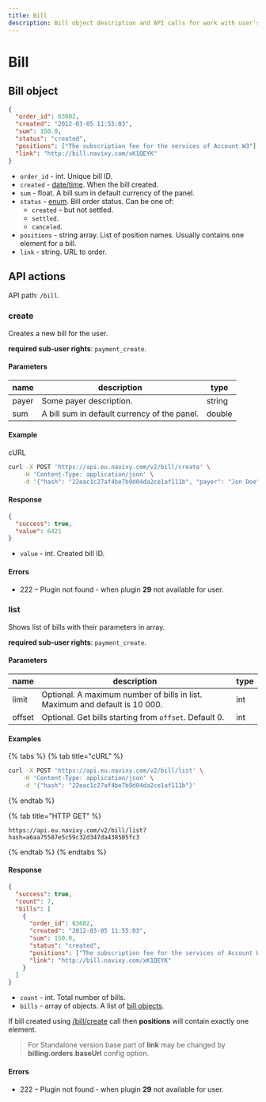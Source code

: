 ```yaml
---
title: Bill
description: Bill object description and API calls for work with user's bills.
---
```


# Bill

## Bill object

```json
{
  "order_id": 63602,
  "created": "2012-03-05 11:55:03",
  "sum": 150.0,
  "status": "created",
  "positions": ["The subscription fee for the services of Account W3"],
  "link": "http://bill.navixy.com/xK1QEYK"
}
```

* `order_id` - int. Unique bill ID.
* `created` - [date/time](../../#data-types). When the bill created.
* `sum` - float. A bill sum in default currency of the panel.
* `status` - [enum](../../#data-types). Bill order status. Can be one of:
  * `created` – but not settled.
  * `settled`.
  * `canceled`.
* `positions` - string array. List of position names. Usually contains one element for a bill.
* `link` - string. URL to order.

## API actions

API path: `/bill`.

### create

Creates a new bill for the user.

**required sub-user rights**: `payment_create`.

#### Parameters

| name  | description                                  | type   |
| ----- | -------------------------------------------- | ------ |
| payer | Some payer description.                      | string |
| sum   | A bill sum in default currency of the panel. | double |

#### Example

cURL

```sh
curl -X POST 'https://api.eu.navixy.com/v2/bill/create' \
    -H 'Content-Type: application/json' \
    -d '{"hash": "22eac1c27af4be7b9d04da2ce1af111b", "payer": "Jon Doe", "sum": 100.0}'
```

#### Response

```json
{
  "success": true,
  "value": 6421
}
```

* `value` - int. Created bill ID.

#### Errors

* 222 – Plugin not found - when plugin **29** not available for user.

### list

Shows list of bills with their parameters in array.

**required sub-user rights**: `payment_create`.

#### Parameters

| name   | description                                                                 | type |
| ------ | --------------------------------------------------------------------------- | ---- |
| limit  | Optional. A maximum number of bills in list. Maximum and default is 10 000. | int  |
| offset | Optional. Get bills starting from `offset`. Default 0.                      | int  |

#### Examples

{% tabs %}
{% tab title="cURL" %}
```sh
curl -X POST 'https://api.eu.navixy.com/v2/bill/list' \
    -H 'Content-Type: application/json' \
    -d '{"hash": "22eac1c27af4be7b9d04da2ce1af111b"}'
```
{% endtab %}

{% tab title="HTTP GET" %}
```http
https://api.eu.navixy.com/v2/bill/list?hash=a6aa75587e5c59c32d347da438505fc3
```
{% endtab %}
{% endtabs %}

#### Response

```json
{
  "success": true,
  "count": 7,
  "bills": [
    {
      "order_id": 63602,
      "created": "2012-03-05 11:55:03",
      "sum": 150.0,
      "status": "created",
      "positions": ["The subscription fee for the services of Account W3"],
      "link": "http://bill.navixy.com/xK1QEYK"
    }
  ]
}
```

* `count` - int. Total number of bills.
* `bills` - array of objects. A list of [bill objects](bill.md#bill-object).

If bill created using [/bill/create](bill.md#create) call then **positions** will contain exactly one element.

> For Standalone version base part of **link** may be changed by **billing.orders.baseUrl** config option.

#### Errors

* 222 – Plugin not found - when plugin **29** not available for user.
